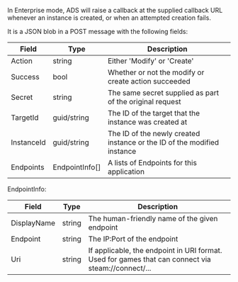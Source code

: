 In Enterprise mode, ADS will raise a callback at the supplied callback URL whenever an instance is created, or when an attempted creation fails.

It is a JSON blob in a POST message with the following fields:

|Field|Type|Description|
|-|-|-|
|Action|string|Either 'Modify' or 'Create'|
|Success|bool|Whether or not the modify or create action succeeded|
|Secret|string|The same secret supplied as part of the original request|
|TargetId|guid/string|The ID of the target that the instance was created at|
|InstanceId|guid/string|The ID of the newly created instance or the ID of the modified instance|
|Endpoints|EndpointInfo[]|A lists of Endpoints for this application|

EndpointInfo:

|Field|Type|Description|
|-|-|-|
|DisplayName|string|The human-friendly name of the given endpoint|
|Endpoint|string|The IP:Port of the endpoint|
|Uri|string|If applicable, the endpoint in URI format. Used for games that can connect via steam://connect/...|
